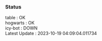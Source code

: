 ### Status


table : OK  
hogwarts : OK  
icy-bot : DOWN  
Latest Update : 2023-10-19 04:09:04.011734
